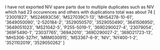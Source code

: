 I have not exported NIV spare parts due to multiple duplicates
such as NIV which had 23 occurences
and others with duplications total was about 74
[
'23001827',     'MS24693C56',
'MS27039C1-13', 'MHS4278-10-61',
'3649050090',   '2-520184-2',
'3529050570',   '3529050490',
'3641506950',   '3649051023',
'MS21042-5',    'P255-5019-1',
'369D290027-4', '23079054',
'369F5490-1',   '23037765',
'369A2010',     '369D290027-2',
'369D21723-13', 'MHS306-327H',
'MRM030915',    'MS3367-6-9',
'NIV',          'NY400-1-2',
'3521102019',   '3529050262'
]
